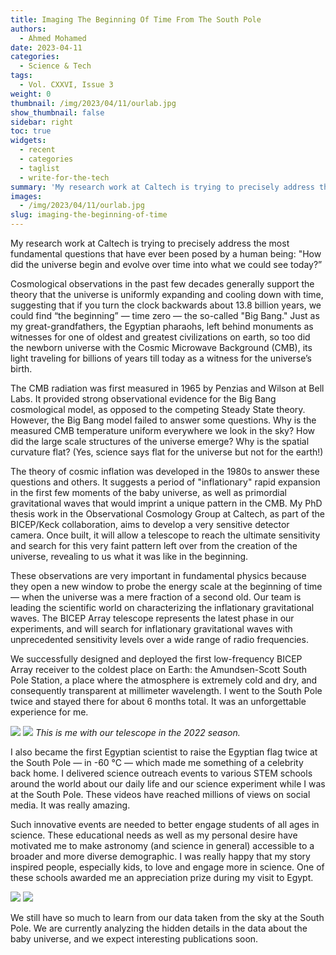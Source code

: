 ```yaml
---
title: Imaging The Beginning Of Time From The South Pole
authors:
  - Ahmed Mohamed
date: 2023-04-11
categories:
  - Science & Tech
tags:
  - Vol. CXXVI, Issue 3
weight: 0
thumbnail: /img/2023/04/11/ourlab.jpg
show_thumbnail: false
sidebar: right
toc: true
widgets:
  - recent
  - categories
  - taglist
  - write-for-the-tech
summary: 'My research work at Caltech is trying to precisely address the most fundamental questions that have ever been posed by a human being: "How did the universe begin?”'
images:
  - /img/2023/04/11/ourlab.jpg
slug: imaging-the-beginning-of-time
---
```


My research work at Caltech is trying to precisely address the most fundamental questions that have ever been posed by a human being: "How did the universe begin and evolve over time into what we could see today?”

Cosmological observations in the past few decades generally support the theory that the universe is uniformly expanding and cooling down with time, suggesting that if you turn the clock backwards about 13.8 billion years, we could find “the beginning” — time zero — the so-called "Big Bang." Just as my great-grandfathers, the Egyptian pharaohs, left behind monuments as witnesses for one of oldest and greatest civilizations on earth, so too did the newborn universe with the Cosmic Microwave Background (CMB), its light traveling for billions of years till today as a witness for the universe’s birth.

The CMB radiation was first measured in 1965 by Penzias and Wilson at Bell Labs. It provided strong observational evidence for the Big Bang cosmological model, as opposed to the competing Steady State theory. However, the Big Bang model failed to answer some questions. Why is the measured CMB temperature uniform everywhere we look in the sky? How did the large scale structures of the universe emerge? Why is the spatial curvature flat? (Yes, science says flat for the universe but not for the earth!)

The theory of cosmic inflation was developed in the 1980s to answer these questions and others. It suggests a period of "inflationary" rapid expansion in the first few moments of the baby universe, as well as primordial gravitational waves that would imprint a unique pattern in the CMB. My PhD thesis work in the Observational Cosmology Group at Caltech, as part of the BICEP/Keck collaboration, aims to develop a very sensitive detector camera. Once built, it will allow a telescope to reach the ultimate sensitivity and search for this very faint pattern left over from the creation of the universe, revealing to us what it was like in the beginning.

These observations are very important in fundamental physics because they open a new window to probe the energy scale at the beginning of time — when the universe was a mere fraction of a second old. Our team is leading the scientific world on characterizing the inflationary gravitational waves. The BICEP Array telescope represents the latest phase in our experiments, and will search for inflationary gravitational waves with unprecedented sensitivity levels over a wide range of radio frequencies.

We successfully designed and deployed the first low-frequency BICEP Array receiver to the coldest place on Earth: the Amundsen-Scott South Pole Station, a place where the atmosphere is extremely cold and dry, and consequently transparent at millimeter wavelength. I went to the South Pole twice and stayed there for about 6 months total. It was an unforgettable experience for me.

![](/img/2023/04/11/ourlab.jpg)
![](/img/2023/04/11/teamwork.jpg)
*This is me with our telescope in the 2022 season.*

I also became the first Egyptian scientist to raise the Egyptian flag twice at the South Pole — in -60 °C — which made me something of a celebrity back home. I delivered science outreach events to various STEM schools around the world about our daily life and our science experiment while I was at the South Pole. These videos have reached millions of views on social media. It was really amazing.

Such innovative events are needed to better engage students of all ages in science. These educational needs as well as my personal desire have motivated me to make astronomy (and science in general) accessible to a broader and more diverse demographic. I was really happy that my story inspired people, especially kids, to love and engage more in science. One of these schools awarded me an appreciation prize during my visit to Egypt.

![](/img/2023/04/11/egyptian%20flag.jpg)
![](/img/2023/04/11/School.PNG)

We still have so much to learn from our data taken from the sky at the South Pole. We are currently analyzing the hidden details in the data about the baby universe, and we expect interesting publications soon.

